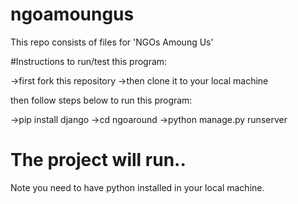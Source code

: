 # ngoamoungus
This repo consists of files for 'NGOs Amoung Us'

#Instructions to run/test this program:

->first fork this repository
->then clone it to your local machine

then follow steps below to run this program:

->pip install django
->cd ngoaround
->python manage.py runserver

# The project will run..

Note you need to have python installed in your local machine.
